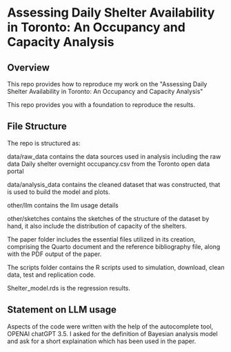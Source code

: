# Assessing Daily Shelter Availability in Toronto: An Occupancy and Capacity Analysis

## Overview

This repo provides how to reproduce my work on the "Assessing Daily Shelter Availability in Toronto: An Occupancy and Capacity Analysis"



This repo provides you with a foundation to reproduce the results.

## File Structure

The repo is structured as:

data/raw_data contains the data sources used in analysis including the raw data Daily shelter overnight occupancy.csv from the Toronto open data portal

data/analysis_data contains the cleaned dataset that was constructed, that is used to build the model and plots. 

other/llm contains the llm usage details

other/sketches contains the sketches of the structure of the dataset by hand, it also include the distribution of capacity of the shelters.


The paper folder includes the essential files utilized in its creation, comprising the Quarto document and the reference bibliography file, along with the PDF output of the paper.


The scripts folder contains the R scripts used to simulation, download, clean data,  test and replication code. 

Shelter_model.rds  is the regression results. 


## Statement on LLM usage

Aspects of the code were written with the help of the autocomplete tool, OPENAI chatGPT 3.5. I asked for the definition of Bayesian analysis model and ask for a short explaination which has been used in the paper. 
